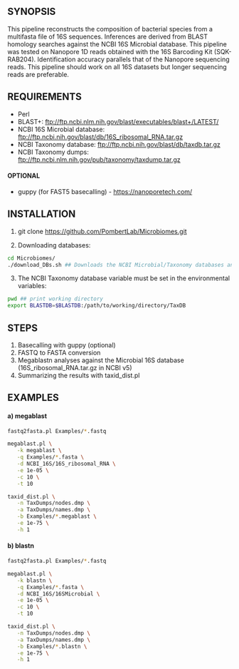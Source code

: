 ## SYNOPSIS
This pipeline reconstructs the composition of bacterial species from a multifasta file of 16S sequences.
Inferences are derived from BLAST homology searches against the NCBI 16S Microbial database.
This pipeline was tested on Nanopore 1D reads obtained with the 16S Barcoding Kit (SQK-RAB204).
Identification accuracy parallels that of the Nanopore sequencing reads.
This pipeline should work on all 16S datasets but longer sequencing reads are preferable. 

## REQUIREMENTS
- Perl
- BLAST+: ftp://ftp.ncbi.nlm.nih.gov/blast/executables/blast+/LATEST/
- NCBI 16S Microbial database: ftp://ftp.ncbi.nih.gov/blast/db/16S_ribosomal_RNA.tar.gz
- NCBI Taxonomy database: ftp://ftp.ncbi.nih.gov/blast/db/taxdb.tar.gz
- NCBI Taxonomy dumps: ftp://ftp.ncbi.nlm.nih.gov/pub/taxonomy/taxdump.tar.gz

#### OPTIONAL
- guppy (for FAST5 basecalling) - https://nanoporetech.com/

## INSTALLATION

1) git clone https://github.com/PombertLab/Microbiomes.git

2) Downloading databases:
```Bash
cd Microbiomes/
./download_DBs.sh ## Downloads the NCBI Microbial/Taxonomy databases and dump files in current directory
```

3) The NCBI Taxonomy database variable must be set in the environmental variables:
```Bash
pwd ## print working directory
export BLASTDB=$BLASTDB:/path/to/working/directory/TaxDB
```

## STEPS
1) Basecalling with guppy (optional)
2) FASTQ to FASTA conversion
3) Megablastn analyses against the Microbial 16S database (16S_ribosomal_RNA.tar.gz in NCBI v5)
4) Summarizing the results with taxid_dist.pl

## EXAMPLES
#### a) megablast
```Bash
fastq2fasta.pl Examples/*.fastq

megablast.pl \
   -k megablast \
   -q Examples/*.fasta \
   -d NCBI_16S/16S_ribosomal_RNA \
   -e 1e-05 \
   -c 10 \
   -t 10

taxid_dist.pl \
   -n TaxDumps/nodes.dmp \
   -a TaxDumps/names.dmp \
   -b Examples/*.megablast \
   -e 1e-75 \
   -h 1
```

#### b) blastn
```Bash
fastq2fasta.pl Examples/*.fastq

megablast.pl \
   -k blastn \
   -q Examples/*.fasta \
   -d NCBI_16S/16SMicrobial \
   -e 1e-05 \
   -c 10 \
   -t 10

taxid_dist.pl \
   -n TaxDumps/nodes.dmp \
   -a TaxDumps/names.dmp \
   -b Examples/*.blastn \
   -e 1e-75 \
   -h 1
```